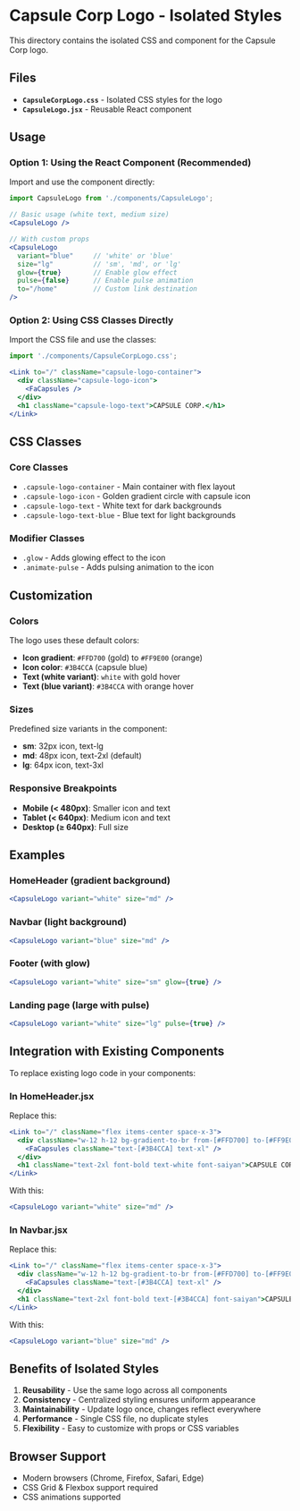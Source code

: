 # Capsule Corp Logo - Isolated Styles

This directory contains the isolated CSS and component for the Capsule Corp logo.

## Files

- **`CapsuleCorpLogo.css`** - Isolated CSS styles for the logo
- **`CapsuleLogo.jsx`** - Reusable React component

## Usage

### Option 1: Using the React Component (Recommended)

Import and use the component directly:

```jsx
import CapsuleLogo from './components/CapsuleLogo';

// Basic usage (white text, medium size)
<CapsuleLogo />

// With custom props
<CapsuleLogo 
  variant="blue"     // 'white' or 'blue'
  size="lg"          // 'sm', 'md', or 'lg'
  glow={true}        // Enable glow effect
  pulse={false}      // Enable pulse animation
  to="/home"         // Custom link destination
/>
```

### Option 2: Using CSS Classes Directly

Import the CSS file and use the classes:

```jsx
import './components/CapsuleCorpLogo.css';

<Link to="/" className="capsule-logo-container">
  <div className="capsule-logo-icon">
    <FaCapsules />
  </div>
  <h1 className="capsule-logo-text">CAPSULE CORP.</h1>
</Link>
```

## CSS Classes

### Core Classes

- `.capsule-logo-container` - Main container with flex layout
- `.capsule-logo-icon` - Golden gradient circle with capsule icon
- `.capsule-logo-text` - White text for dark backgrounds
- `.capsule-logo-text-blue` - Blue text for light backgrounds

### Modifier Classes

- `.glow` - Adds glowing effect to the icon
- `.animate-pulse` - Adds pulsing animation to the icon

## Customization

### Colors

The logo uses these default colors:
- **Icon gradient**: `#FFD700` (gold) to `#FF9E00` (orange)
- **Icon color**: `#3B4CCA` (capsule blue)
- **Text (white variant)**: `white` with gold hover
- **Text (blue variant)**: `#3B4CCA` with orange hover

### Sizes

Predefined size variants in the component:
- **sm**: 32px icon, text-lg
- **md**: 48px icon, text-2xl (default)
- **lg**: 64px icon, text-3xl

### Responsive Breakpoints

- **Mobile (< 480px)**: Smaller icon and text
- **Tablet (< 640px)**: Medium icon and text
- **Desktop (≥ 640px)**: Full size

## Examples

### HomeHeader (gradient background)
```jsx
<CapsuleLogo variant="white" size="md" />
```

### Navbar (light background)
```jsx
<CapsuleLogo variant="blue" size="md" />
```

### Footer (with glow)
```jsx
<CapsuleLogo variant="white" size="sm" glow={true} />
```

### Landing page (large with pulse)
```jsx
<CapsuleLogo variant="white" size="lg" pulse={true} />
```

## Integration with Existing Components

To replace existing logo code in your components:

### In HomeHeader.jsx
Replace this:
```jsx
<Link to="/" className="flex items-center space-x-3">
  <div className="w-12 h-12 bg-gradient-to-br from-[#FFD700] to-[#FF9E00] rounded-full flex items-center justify-center shadow-lg border-2 border-white">
    <FaCapsules className="text-[#3B4CCA] text-xl" />
  </div>
  <h1 className="text-2xl font-bold text-white font-saiyan">CAPSULE CORP.</h1>
</Link>
```

With this:
```jsx
<CapsuleLogo variant="white" size="md" />
```

### In Navbar.jsx
Replace this:
```jsx
<Link to="/" className="flex items-center space-x-3">
  <div className="w-12 h-12 bg-gradient-to-br from-[#FFD700] to-[#FF9E00] rounded-full flex items-center justify-center shadow-lg border-2 border-white">
    <FaCapsules className="text-[#3B4CCA] text-xl" />
  </div>
  <h1 className="text-2xl font-bold text-[#3B4CCA] font-saiyan">CAPSULE CORP.</h1>
</Link>
```

With this:
```jsx
<CapsuleLogo variant="blue" size="md" />
```

## Benefits of Isolated Styles

1. **Reusability** - Use the same logo across all components
2. **Consistency** - Centralized styling ensures uniform appearance
3. **Maintainability** - Update logo once, changes reflect everywhere
4. **Performance** - Single CSS file, no duplicate styles
5. **Flexibility** - Easy to customize with props or CSS variables

## Browser Support

- Modern browsers (Chrome, Firefox, Safari, Edge)
- CSS Grid & Flexbox support required
- CSS animations supported
